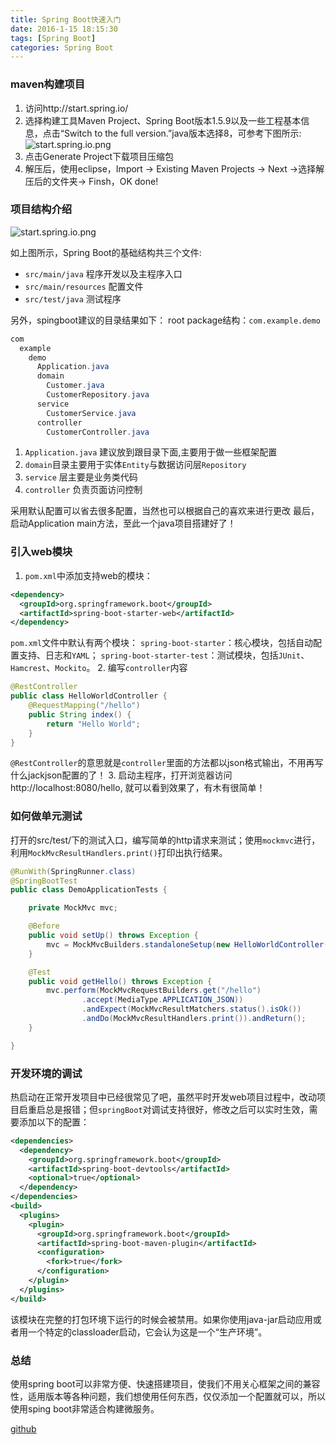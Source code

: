 ```yaml
---
title: Spring Boot快速入门
date: 2016-1-15 18:15:30
tags: [Spring Boot]
categories: Spring Boot
---
```

### maven构建项目

1. 访问http://start.spring.io/
2. 选择构建工具Maven Project、Spring Boot版本1.5.9以及一些工程基本信息，点击“Switch to the full version.”java版本选择8，可参考下图所示:
![start.spring.io.png](/images/SpringBoot/start.spring.io.png)
3. 点击Generate Project下载项目压缩包
4. 解压后，使用eclipse，Import -> Existing Maven Projects -> Next ->选择解压后的文件夹-> Finsh，OK done!

### 项目结构介绍

![start.spring.io.png](/images/SpringBoot/structure.png)

如上图所示，Spring Boot的基础结构共三个文件:
- `src/main/java`  程序开发以及主程序入口
- `src/main/resources` 配置文件
- `src/test/java`  测试程序

另外，spingboot建议的目录结果如下：
root package结构：`com.example.demo`
``` java
com
  example
    demo
	  Application.java	  
	  domain
	    Customer.java
	    CustomerRepository.java
	  service
	    CustomerService.java
	  controller
	    CustomerController.java
```

1. `Application.java` 建议放到跟目录下面,主要用于做一些框架配置
2. `domain`目录主要用于实体`Entity`与数据访问层`Repository`
3. `service` 层主要是业务类代码
4. `controller` 负责页面访问控制

采用默认配置可以省去很多配置，当然也可以根据自己的喜欢来进行更改
最后，启动Application main方法，至此一个java项目搭建好了！

### 引入web模块

1. `pom.xml`中添加支持web的模块：
``` xml
<dependency>
  <groupId>org.springframework.boot</groupId>
  <artifactId>spring-boot-starter-web</artifactId>
</dependency>
```
  `pom.xml`文件中默认有两个模块：
  `spring-boot-starter`：核心模块，包括自动配置支持、日志和`YAML`；
  `spring-boot-starter-test`：测试模块，包括`JUnit`、`Hamcrest`、`Mockito`。
2. 编写`controller`内容
``` java
@RestController
public class HelloWorldController {
	@RequestMapping("/hello")
	public String index() {
		return "Hello World";
	}
}
```
  `@RestController`的意思就是`controller`里面的方法都以json格式输出，不用再写什么jackjson配置的了！
3. 启动主程序，打开浏览器访问 http://localhost:8080/hello, 就可以看到效果了，有木有很简单！

### 如何做单元测试

打开的src/test/下的测试入口，编写简单的http请求来测试；使用`mockmvc`进行，利用`MockMvcResultHandlers.print()`打印出执行结果。
``` java
@RunWith(SpringRunner.class)
@SpringBootTest
public class DemoApplicationTests {

	private MockMvc mvc;

	@Before
	public void setUp() throws Exception {
		mvc = MockMvcBuilders.standaloneSetup(new HelloWorldController()).build();
	}

	@Test
	public void getHello() throws Exception {
		mvc.perform(MockMvcRequestBuilders.get("/hello")
				.accept(MediaType.APPLICATION_JSON))
				.andExpect(MockMvcResultMatchers.status().isOk())
				.andDo(MockMvcResultHandlers.print()).andReturn();
	}

}
```
### 开发环境的调试

热启动在正常开发项目中已经很常见了吧，虽然平时开发web项目过程中，改动项目启重启总是报错；但`springBoot`对调试支持很好，修改之后可以实时生效，需要添加以下的配置：
``` xml
<dependencies>
  <dependency>
    <groupId>org.springframework.boot</groupId>
    <artifactId>spring-boot-devtools</artifactId>
    <optional>true</optional>
  </dependency>
</dependencies>
<build>
  <plugins>
    <plugin>
      <groupId>org.springframework.boot</groupId>
      <artifactId>spring-boot-maven-plugin</artifactId>
      <configuration>
        <fork>true</fork>
	  </configuration>
    </plugin>
  </plugins>
</build>
```
该模块在完整的打包环境下运行的时候会被禁用。如果你使用java-jar启动应用或者用一个特定的classloader启动，它会认为这是一个“生产环境”。
 
### 总结

使用spring boot可以非常方便、快速搭建项目，使我们不用关心框架之间的兼容性，适用版本等各种问题，我们想使用任何东西，仅仅添加一个配置就可以，所以使用sping boot非常适合构建微服务。

[github](https://github.com/chenzhenlindx/SpringBootDemo)